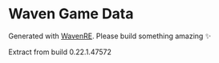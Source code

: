 # Waven Game Data
Generated with [WavenRE](https://github.com/Daweyy/WavenRE).
Please build something amazing ✨

Extract from build 0.22.1.47572
